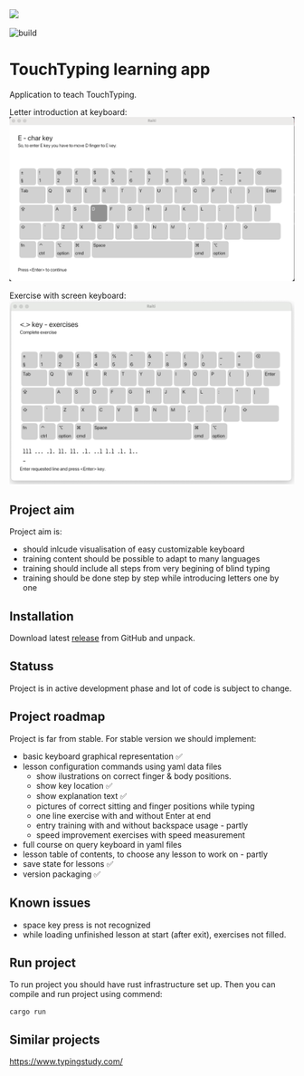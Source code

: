 <a href="https://github.com/iced-rs/iced">
  <img src="https://gist.githubusercontent.com/hecrj/ad7ecd38f6e47ff3688a38c79fd108f0/raw/74384875ecbad02ae2a926425e9bcafd0695bade/color.svg" width="130px">
</a>

![build](https://github.com/gintsgints/raiti/actions/workflows/rust.yml/badge.svg)

# TouchTyping learning app

Application to teach TouchTyping.

Letter introduction at keyboard:
![screenshot](doc/img/new_letter.png)

Exercise with screen keyboard:
![screenshot](doc/img/exercise.png)

## Project aim

Project aim is:

   * should inlcude visualisation of easy customizable keyboard
   * training content should be possible to adapt to many languages
   * training should include all steps from very begining of blind typing
   * training should be done step by step while introducing letters one by one

## Installation

Download latest [release](https://github.com/gintsgints/raiti/releases) from GitHub and unpack.

## Statuss

Project is in active development phase and lot of code is subject to change.

## Project roadmap

Project is far from stable. For stable version we should implement:

  * basic keyboard graphical representation ✅︎
  * lesson configuration commands using yaml data files
    - show ilustrations on correct finger & body positions.
    - show key location ✅︎
    - show explanation text ✅︎
    - pictures of correct sitting and finger positions while typing
    - one line exercise with and without Enter at end
    - entry training with and without backspace usage - partly
    - speed improvement exercises with speed measurement
  * full course on query keyboard in yaml files
  * lesson table of contents, to choose any lesson to work on - partly
  * save state for lessons ✅︎
  * version packaging ✅︎

## Known issues

  * space key press is not recognized
  * while loading unfinished lesson at start (after exit), exercises not filled.

## Run project

To run project you should have rust infrastructure set up.
Then you can compile and run project using commend:

```
cargo run
```

## Similar projects

https://www.typingstudy.com/

